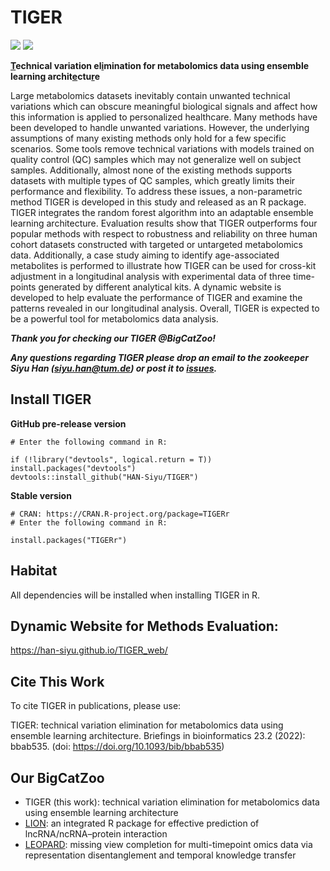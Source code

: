# TIGER
[![](https://cranlogs.r-pkg.org/badges/grand-total/TIGERr)](https://cranlogs.r-pkg.org/badges/grand-total/TIGERr) [![](https://cranlogs.r-pkg.org/badges/TIGERr)](https://cran.r-project.org/package=TIGERr)

**<ins>T</ins>echnical variation el<ins>i</ins>mination for metabolomics data using ensemble learnin<ins>g</ins> archit<ins>e</ins>ctu<ins>r</ins>e**

Large metabolomics datasets inevitably contain unwanted technical variations which can obscure meaningful biological signals and affect how this information is applied to personalized healthcare. Many methods have been developed to handle unwanted variations. However, the underlying assumptions of many existing methods only hold for a few specific scenarios. Some tools remove technical variations with models trained on quality control (QC) samples which may not generalize well on subject samples. Additionally, almost none of the existing methods supports datasets with multiple types of QC samples, which greatly limits their performance and flexibility. To address these issues, a non-parametric method TIGER is developed in this study and released as an R package. TIGER integrates the random forest algorithm into an adaptable ensemble learning architecture. Evaluation results show that TIGER outperforms four popular methods with respect to robustness and reliability on three human cohort datasets constructed with targeted or untargeted metabolomics data. Additionally, a case study aiming to identify age-associated metabolites is performed to illustrate how TIGER can be used for cross-kit adjustment in a longitudinal analysis with experimental data of three time-points generated by different analytical kits. A dynamic website is developed to help evaluate the performance of TIGER and examine the patterns revealed in our longitudinal analysis. Overall, TIGER is expected to be a powerful tool for metabolomics data analysis.

***Thank you for checking our TIGER @BigCatZoo!***

***Any questions regarding TIGER please drop an email to the zookeeper Siyu Han (siyu.han@tum.de) or post it to [issues](https://github.com/HAN-Siyu/TIGER/issues).***


## Install TIGER 

**GitHub pre-release version**

```
# Enter the following command in R:

if (!library("devtools", logical.return = T)) install.packages("devtools")
devtools::install_github("HAN-Siyu/TIGER")
```

**Stable version**

```
# CRAN: https://CRAN.R-project.org/package=TIGERr
# Enter the following command in R:

install.packages("TIGERr")
```

## Habitat

All dependencies will be installed when installing TIGER in R.


## Dynamic Website for Methods Evaluation:
https://han-siyu.github.io/TIGER_web/


## Cite This Work

To cite TIGER in publications, please use:

TIGER: technical variation elimination for metabolomics data using ensemble learning architecture. Briefings in bioinformatics 23.2 (2022): bbab535. (doi: https://doi.org/10.1093/bib/bbab535)


## Our BigCatZoo

- TIGER (this work): technical variation elimination for metabolomics data using ensemble learning architecture
- [LION](https://github.com/HAN-Siyu/LION): an integrated R package for effective prediction of lncRNA/ncRNA–protein interaction
- [LEOPARD](https://github.com/HAN-Siyu/LEOPARD): missing view completion for multi-timepoint omics data via representation disentanglement and temporal knowledge transfer

